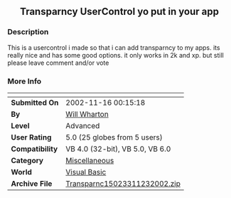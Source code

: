 ﻿<div align="center">

## Transparncy  UserControl yo put in your app


</div>

### Description

This is a usercontrol i made so that i can add transparncy to my apps. its really nice and has some good options. it only works in 2k and xp. but still please leave comment and/or vote
 
### More Info
 


<span>             |<span>
---                |---
**Submitted On**   |2002-11-16 00:15:18
**By**             |[Will Wharton](https://github.com/Planet-Source-Code/PSCIndex/blob/master/ByAuthor/will-wharton.md)
**Level**          |Advanced
**User Rating**    |5.0 (25 globes from 5 users)
**Compatibility**  |VB 4\.0 \(32\-bit\), VB 5\.0, VB 6\.0
**Category**       |[Miscellaneous](https://github.com/Planet-Source-Code/PSCIndex/blob/master/ByCategory/miscellaneous__1-1.md)
**World**          |[Visual Basic](https://github.com/Planet-Source-Code/PSCIndex/blob/master/ByWorld/visual-basic.md)
**Archive File**   |[Transparnc15023311232002\.zip](https://github.com/Planet-Source-Code/will-wharton-transparncy-usercontrol-yo-put-in-your-app__1-40991/archive/master.zip)








